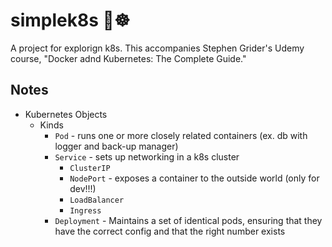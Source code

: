 
# simplek8s 👶☸️

A project for explorign k8s. This accompanies Stephen Grider's Udemy course, 
"Docker adnd Kubernetes: The Complete Guide."

## Notes
* Kubernetes Objects
  * Kinds
    * `Pod` - runs one or more closely related containers (ex. db with logger and back-up manager)
    * `Service` - sets up networking in a k8s cluster
      * `ClusterIP`
      * `NodePort` - exposes a container to the outside world (only for dev!!!)
      * `LoadBalancer`
      * `Ingress`
    * `Deployment` - Maintains a set of identical pods, ensuring that they have the correct config and that the right number exists